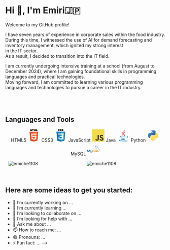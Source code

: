 # Hi 👋, I'm Emiri🇯🇵

Welcome to my GitHub profile!

I have seven years of experience in corporate sales within the food industry.  
During this time, I witnessed the use of AI for demand forecasting and inventory management, which ignited my strong interest  
in the IT sector.  
As a result, I decided to transition into the IT field.  

I am currently undergoing intensive training at a school (from August to December 2024),  where I am gaining foundational skills in programming languages and practical technologies.    
Moving forward, I am committed to learning various programming languages and technologies to pursue a career in the IT industry.  
<br>
<br>
<br>



## Languages and Tools
<p align="center">
    HTML5 <img src="https://raw.githubusercontent.com/devicons/devicon/master/icons/html5/html5-original-wordmark.svg" width="40" height="40" />
    CSS3 <img src="https://raw.githubusercontent.com/devicons/devicon/master/icons/css3/css3-original-wordmark.svg" width="40" height="40" />
    JavaScript <img src="https://raw.githubusercontent.com/devicons/devicon/master/icons/javascript/javascript-original.svg" width="40" height="40" />
    Java <img src="https://raw.githubusercontent.com/devicons/devicon/master/icons/java/java-original.svg" width="40" height="40" />
    Python <img src="https://raw.githubusercontent.com/devicons/devicon/master/icons/python/python-original.svg" width="40" height="40" />
    MySQL <img src="https://raw.githubusercontent.com/devicons/devicon/master/icons/mysql/mysql-original-wordmark.svg" width="40" height="40" />
</p>


<p><img align="right" width="49%" 
     src="https://github-readme-stats.vercel.app/api?username=emiche1108&show_icons=true&locale=en" alt="emiche1108" /></p>
     
<p><img align="right" width="49%" 
        src="https://github-readme-stats.vercel.app/api/top-langs?username=emiche1108&show_icons=true&locale=en&layout=compact" alt="emiche1108" /></p>
<br>
<br>
<br>



## Here are some ideas to get you started:
- 🔭 I’m currently working on ...
- 🌱 I’m currently learning ...
- 👯 I’m looking to collaborate on ...
- 🤔 I’m looking for help with ...
- 💬 Ask me about ...
- 📫 How to reach me: ...
- 😄 Pronouns: ...
- ⚡ Fun fact: ...
-->

  
